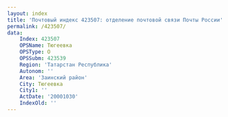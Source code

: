 ```yaml
---
layout: index
title: 'Почтовый индекс 423507: отделение почтовой связи Почты России'
permalink: /423507/
data:
    Index: 423507
    OPSName: Тюгеевка
    OPSType: О
    OPSSubm: 423539
    Region: 'Татарстан Республика'
    Autonom: ''
    Area: 'Заинский район'
    City: Тюгеевка
    City1: ''
    ActDate: '20001030'
    IndexOld: ''
---
```

